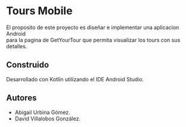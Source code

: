 # Tours Mobile
El proposito de este proyecto es diseñar e implementar una aplicacion Android   
para la pagina de GetYourTour que permita visualizar los tours con sus detalles.

## Construido
Desarrollado con Kotlin utilizando el IDE Android Studio.

## Autores
* Abigail Urbina Gómez.
* David Villalobos González.
